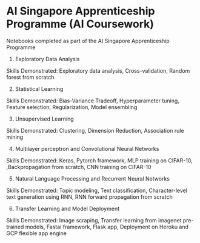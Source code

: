 # AI Singapore Apprenticeship Programme (AI Coursework)

Notebooks completed as part of the AI Singapore Apprenticeship Programme

1. Exploratory Data Analysis

Skills Demonstrated: Exploratory data analysis, Cross-validation, Random forest from scratch

2. Statistical Learning

Skills Demonstrated: Bias-Variance Tradeoff, Hyperparameter tuning, Feature selection, Regularization,  Model ensembling
 
3. Unsupervised Learning

Skills Demonstrated: Clustering, Dimension Reduction, Association rule mining

4. Multilayer perceptron and Convolutional Neural Networks

Skills Demonstrated: Keras, Pytorch framework, MLP training on CIFAR-10, ,Backpropagation from scratch, CNN training on CIFAR-10

5. Natural Language Processing and Recurrent Neural Networks 

Skills Demonstrated: Topic modeling, Text classification, Character-level text generation using RNN, RNN forward propagation from scratch

6. Transfer Learning and Model Deployment

Skills Demonstrated: Image scraping, Transfer learning from imagenet pre-trained models, Fastai framework, Flask app, Deployment on Heroku and GCP flexible app engine
